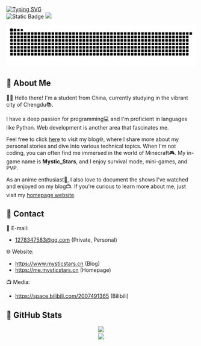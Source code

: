 [![Typing SVG](https://readme-typing-svg.demolab.com?font=Fira+Code&duration=1000&pause=1000&color=F7BE04&center=%E5%81%87&vCenter=%E5%81%87&multiline=true&repeat=%E7%9C%9F&random=%E5%81%87&width=435&height=80&lines=Hello+World;I+am+Mystic_Stars)](https://git.io/typing-svg)
<br>
![Static Badge](https://img.shields.io/badge/Mystic_Stars-GHS-yellow)
![](https://komarev.com/ghpvc/?username=Mystic-stars)

<picture>
  <source media="(prefers-color-scheme: dark)" srcset="https://github.com/Fgaoxing/Fgaoxing/raw/main/github-snake-dark.svg">
  <source media="(prefers-color-scheme: light)" srcset="https://github.com/Fgaoxing/Fgaoxing/raw/main/github-snake.svg">
  <img src="https://github.com/Fgaoxing/Fgaoxing/raw/main/github-snake.svg">
</picture>

## 👋 About Me

🙋‍♂️ Hello there! I'm a student from China, currently studying in the vibrant city of Chengdu📚. 

I have a deep passion for programming💻 and I'm proficient in languages like Python. Web development is another area that fascinates me. 

Feel free to click [here](https://www.mysticstars.cn) to visit my blog🌐, where I share more about my personal stories and dive into various technical topics. When I'm not coding, you can often find me immersed in the world of Minecraft🎮. My in-game name is **Mystic_Stars**, and I enjoy survival mode, mini-games, and PVP. 

As an anime enthusiast🌸, I also love to document the shows I've watched and enjoyed on my blog📺. If you're curious to learn more about me, just visit my [homepage website](https://me.mysticstars.cn).

## 💬 Contact

📧 E-mail: 

  - 1278347583@qq.com (Private, Personal)

🌐 Website:

  - https://www.mysticstars.cn (Blog)
  - https://me.mysticstars.cn (Homepage)

📺 Media:

  - https://space.bilibili.com/2007491365 (Bilibili)
    </a>

## 🔢 GitHub Stats

<div align="center">
  <a href="https://github.com/Mystic-stars"><img src="https://readme.chuishen.xyz/api?username=Mystic-stars&rank_icon=percentile&count_private=true" /></a><br>
  <a href="https://github.com/Mystic-stars"><img src="https://readme.chuishen.xyz/api/top-langs/?username=Mystic-stars&count_private=true"></a>
</div>

<!-- 你啥时候想加了把这个注释去掉
## 🏆 GitHub Profile Trophy

<a href="https://github.com/Mystic-stars">
  <img width="900" src="https://github-profile-trophy.vercel.app/?username=Mystic-stars&column=10"/>
</a>
-->
